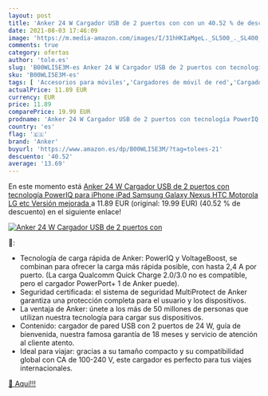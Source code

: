 ```yaml
---
layout: post
title: 'Anker 24 W Cargador USB de 2 puertos con con un 40.52 % de descuento'
date: 2021-08-03 17:46:09
image: 'https://m.media-amazon.com/images/I/31hHKIaMgeL._SL500_._SL400_.jpg'
comments: true
category: ofertas
author: 'tole.es'
slug: 'B00WLI5E3M-es Anker 24 W Cargador USB de 2 puertos con tecnología...'
sku: 'B00WLI5E3M-es'
tags: [ 'Accesorios para móviles','Cargadores de móvil de red','Cargadores para móviles','Comunicación móvil y accesorios','Electrónica','anker','ipad','iphone', ]
actualPrice: 11.89 EUR
currency: EUR
price: 11.89
comparePrice: 19.99 EUR
prodname: 'Anker 24 W Cargador USB de 2 puertos con tecnología PowerIQ para iPhone  iPad  Samsung Galaxy  Nexus  HTC  Motorola  LG  etc  Versión mejorada '
country: 'es'
flag: '🇪🇸'
brand: 'Anker'
buyurl: 'https://www.amazon.es/dp/B00WLI5E3M/?tag=tolees-21'
descuento: '40.52'
average: '13.69'
---
```


En este momento está [Anker 24 W Cargador USB de 2 puertos con tecnología PowerIQ para iPhone  iPad  Samsung Galaxy  Nexus  HTC  Motorola  LG  etc  Versión mejorada ](https://www.amazon.es/dp/B00WLI5E3M/?tag=tolees-21) a 11.89 EUR (original: 19.99 EUR) (40.52 %  de descuento) en el siguiente enlace!

[![Anker 24 W Cargador USB de 2 puertos con](https://m.media-amazon.com/images/I/31hHKIaMgeL._SL500_._SL400_.jpg)](https://www.amazon.es/dp/B00WLI5E3M/?tag=tolees-21)

🔎:

- Tecnología de carga rápida de Anker: PowerIQ y VoltageBoost, se combinan para ofrecer la carga más rápida posible, con hasta 2,4 A por puerto. (La carga Qualcomm Quick Charge 2.0/3.0 no es compatible, pero el cargador PowerPort+ 1 de Anker puede).
- Seguridad certificada: el sistema de seguridad MultiProtect de Anker garantiza una protección completa para el usuario y los dispositivos.
- La ventaja de Anker: únete a los más de 50 millones de personas que utilizan nuestra tecnología para cargar sus dispositivos.
- Contenido: cargador de pared USB con 2 puertos de 24 W, guía de bienvenida, nuestra famosa garantía de 18 meses y servicio de atención al cliente atento.
- Ideal para viajar: gracias a su tamaño compacto y su compatibilidad global con CA de 100-240 V, este cargador es perfecto para tus viajes internacionales.

[🛒 Aquí!!!](https://www.amazon.es/dp/B00WLI5E3M/?tag=tolees-21)
